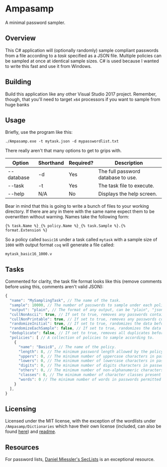 # Ampasamp
A minimal password sampler.

## Overview
This C# application will (optionally randomly) sample compliant passwords from a file according to a _task_ specified as a JSON file. Multiple policies can be sampled at once at identical sample sizes. C# is used because I wanted to write this fast and use it from Windows.

## Building
Build this application like any other Visual Studio 2017 project. Remember, though, that you'll need to target `x64` processors if you want to sample from huge banks

## Usage
Briefly, use the program like this:

```
./Ampasamp.exe -t mytask.json -d mypasswordlist.txt
```

There really aren't that many options to get to grips with.

| Option     | Shorthand | Required? | Description                        |
|------------|-----------|-----------|------------------------------------|
| --database | -d        | Yes       | The full password database to use. |
| --task     | -t        | Yes       | The task file to execute.          |
| --help     | N/A       | No        | Displays the help screen.          |

Bear in mind that this is going to write a bunch of files to your working directory. If there are any in there with the same name expect them to be overwritten without warning. Names take the following form:

```
{% task.Name %}_{% policy.Name %}_{% task.Sample %}.{% format.Extension %}
```

So a policy called `basic16` under a task called `mytask` with a sample size of `1000` with output format `coq` will generate a file called:

```
mytask_basic16_1000.v
```

## Tasks
Commented for clarity, the task file format looks like this (remove comments before using this, comments aren't valid JSON):

```javascript
{
  "name": "MySamplingTask", // The name of the task.
  "sample": 10000, // The number of passwords to sample under each policy.
  "output": "plain", // The format of any output, can be "plain", "json" or "coq".
  "cullNonAscii": true, // If set to true, removes any passwords containing non-ASCII characters.
  "cullNonPrintable": true, // If set to true, removes any passwords containing non-printable ASCII characters.
  "randomizeInitial": true, // If set to true, randomizes the data before collecting any samples.
  "randomizeEachSample": false, // If set to true, randomizes the data after collecting each sample..
  "deduplicate": false, // If set to true, removes all duplicates before sampling.
  "policies": [ // A collection of policies to sample according to.
    {
      "name": "Basic8", // The name of the policy.
      "length": 8, // The minimum password length allowed by the policy.
      "uppers": 0, // The minimum number of uppercase characters in passwords allowed by the policy.
      "lowers": 0, // The minimum number of lowercase characters in passwords allowed by the policy.
      "digits": 0, // The minimum number of digits characters in passwords allowed by the policy.
      "others": 0, // The minimum number of non-alphanumeric characters in passwords allowed by the policy.
      "classes": 0, // The minimum number of character classes present in passwords allowed by the policy.
      "words": 0 // The minimum number of words in passwords permitted under the policy.
    }
  ],
}
```

## Licensing
Licensed under the MIT license, with the exception of the wordlists under `/Ampasamp/Dictionaries` which have their own license (included, can also be found [here](http://download.openwall.net/pub/wordlists/LICENSE.html)) and [readme](http://download.openwall.net/pub/wordlists/README.html).

## Resources
For password lists, [Daniel Miessler's SecLists](https://github.com/danielmiessler/SecLists) is an exceptional resource.
